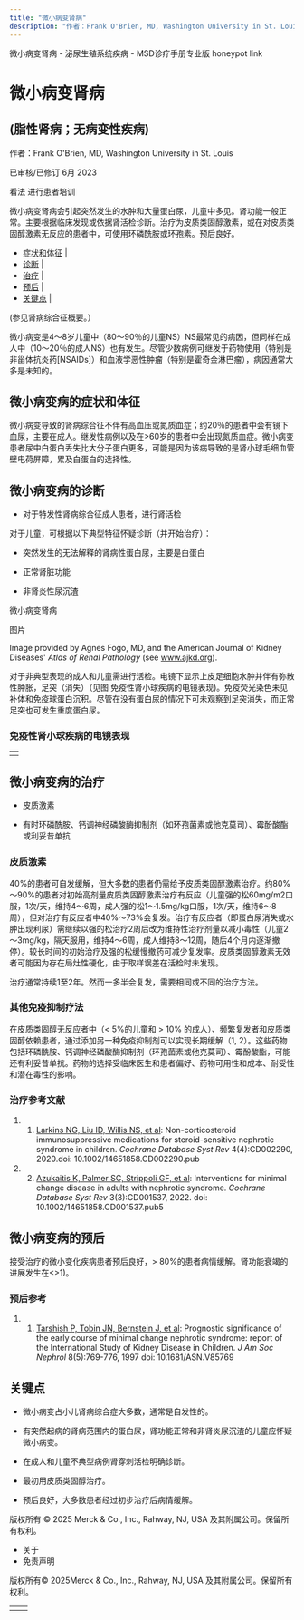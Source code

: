 ```yaml
---
title: "微小病变肾病"
description: "作者：Frank O'Brien, MD, Washington University in St. Louis"
---
```


﻿微小病变肾病 \- 泌尿生殖系统疾病 \- MSD诊疗手册专业版 honeypot link

# 微小病变肾病

## (脂性肾病；无病变性疾病)

作者：Frank O'Brien, MD, Washington University in St. Louis

已审核/已修订 6月 2023

看法 进行患者培训

微小病变肾病会引起突然发生的水肿和大量蛋白尿，儿童中多见。肾功能一般正常。主要根据临床发现或依据肾活检诊断。治疗为皮质类固醇激素，或在对皮质类固醇激素无反应的患者中，可使用环磷酰胺或环孢素。预后良好。

- [症状和体征](#症状和体征_v26369933_zh) \|
- [诊断](#诊断_v8400152_zh) \|
- [治疗](#治疗_v8400170_zh) \|
- [预后](#预后_v81456925_zh) \|
- [关键点](#关键点_v8400187_zh) \|

(参见肾病综合征概要。）

微小病变是4～8岁儿童中（80～90％的儿童NS）NS最常见的病因，但同样在成人中（10～20％的成人NS）也有发生。尽管少数病例可继发于药物使用（特别是非甾体抗炎药\[NSAIDs\]）和血液学恶性肿瘤（特别是霍奇金淋巴瘤），病因通常大多是未知的。

## 微小病变病的症状和体征

微小病变导致的肾病综合征不伴有高血压或氮质血症；约20％的患者中会有镜下血尿，主要在成人。继发性病例以及在>60岁的患者中会出现氮质血症。微小病变患者尿中白蛋白丢失比大分子蛋白更多，可能是因为该病导致的是肾小球毛细血管壁电荷屏障，累及白蛋白的选择性。

## 微小病变病的诊断

- 对于特发性肾病综合征成人患者，进行肾活检


对于儿童，可根据以下典型特征怀疑诊断（并开始治疗）：

- 突然发生的无法解释的肾病性蛋白尿，主要是白蛋白

- 正常肾脏功能

- 非肾炎性尿沉渣


微小病变肾病



图片

Image provided by Agnes Fogo, MD, and the American Journal of Kidney Diseases' _Atlas of Renal Pathology_ (see www.ajkd.org).

对于非典型表现的成人和儿童需进行活检。电镜下显示上皮足细胞水肿并伴有弥散性肿胀，足突（消失）（见图 免疫性肾小球疾病的电镜表现)。免疫荧光染色未见补体和免疫球蛋白沉积。尽管在没有蛋白尿的情况下可未观察到足突消失，而正常足突也可发生重度蛋白尿。

### 免疫性肾小球疾病的电镜表现

|     |
| --- |
|  |

## 微小病变病的治疗

- 皮质激素

- 有时环磷酰胺、钙调神经磷酸酶抑制剂（如环孢菌素或他克莫司）、霉酚酸酯或利妥昔单抗


### 皮质激素

40%的患者可自发缓解，但大多数的患者仍需给予皮质类固醇激素治疗。约80%～90%的患者对初始高剂量皮质类固醇激素治疗有反应（儿童强的松60mg/m2口服，1次/天，维持4～6周，成人强的松1～1.5mg/kg口服，1次/天，维持6～8周），但对治疗有反应者中40%～73%会复发。治疗有反应者（即蛋白尿消失或水肿出现利尿）需继续以强的松治疗2周后改为维持性治疗剂量以减小毒性（儿童2～3mg/kg，隔天服用，维持4～6周，成人维持8～12周，随后4个月内逐渐撤停）。较长时间的初始治疗及强的松缓慢撤药可减少复发率。皮质类固醇激素无效者可能因为存在局灶性硬化，由于取样误差在活检时未发现。

治疗通常持续1至2年。然而一多半会复发，需要相同或不同的治疗方法。

### 其他免疫抑制疗法

在皮质类固醇无反应者中（< 5%的儿童和 > 10% 的成人）、频繁复发者和皮质类固醇依赖患者，通过添加另一种免疫抑制剂可以实现长期缓解（1, 2）。这些药物包括环磷酰胺、钙调神经磷酸酶抑制剂（环孢菌素或他克莫司）、霉酚酸酯，可能还有利妥昔单抗。药物的选择受临床医生和患者偏好、药物可用性和成本、耐受性和潜在毒性的影响。

### 治疗参考文献

1. 1. [Larkins NG, Liu ID, Willis NS, et al](https://pubmed.ncbi.nlm.nih.gov/32297308/): Non-corticosteroid immunosuppressive medications for steroid-sensitive nephrotic syndrome in children. _Cochrane Database Syst Rev_ 4(4):CD002290, 2020.doi: 10.1002/14651858.CD002290.pub

2. 2. [Azukaitis K, Palmer SC, Strippoli GF, et al](https://pubmed.ncbi.nlm.nih.gov/35230699/): Interventions for minimal change disease in adults with nephrotic syndrome. _Cochrane Database Syst Rev_ 3(3):CD001537, 2022. doi: 10.1002/14651858.CD001537.pub5


## 微小病变病的预后

接受治疗的微小变化疾病患者预后良好，> 80%的患者病情缓解。肾功能衰竭的进展发生在<>1)。

### 预后参考

1. 1. [Tarshish P, Tobin JN, Bernstein J, et al](https://pubmed.ncbi.nlm.nih.gov/9176846/): Prognostic significance of the early course of minimal change nephrotic syndrome: report of the International Study of Kidney Disease in Children. _J Am Soc Nephrol_ 8(5):769-776, 1997 doi: 10.1681/ASN.V85769


## 关键点

- 微小病变占小儿肾病综合症大多数，通常是自发性的。

- 有突然起病的肾病范围内的蛋白尿，肾功能正常和非肾炎尿沉渣的儿童应怀疑微小病变。

- 在成人和儿童不典型病例肾穿刺活检明确诊断。

- 最初用皮质类固醇治疗。

- 预后良好，大多数患者经过初步治疗后病情缓解。




版权所有 © 2025
Merck & Co., Inc., Rahway, NJ, USA 及其附属公司。保留所有权利。

- 关于
- 免责声明

版权所有© 2025Merck & Co., Inc., Rahway, NJ, USA 及其附属公司。保留所有权利。

|     |     |
| --- | --- |
|  |  |